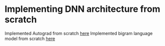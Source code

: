# Implementing DNN architecture from scratch
Implemented Autograd from scratch [here](https://github.com/ammarvellous/Autograd/blob/0607383ae81ffab635f1b4cda6dca812ce81289d/Micrograd.ipynb)
Implemented bigram language model from scratch [here](https://github.com/ammarvellous/Autograd/blob/0607383ae81ffab635f1b4cda6dca812ce81289d/Bigram_model.ipynb)

